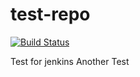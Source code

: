 # test-repo


[![Build Status](http://jenkins.couchbits.com:9090/buildStatus/icon?job=test-repo-build)](http://jenkins.couchbits.com:9090/job/test-repo-build)

Test for jenkins 
Another Test

